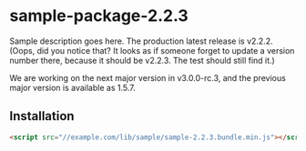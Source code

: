 # sample-package-2.2.3
Sample description goes here. The production latest release is v2.2.2. (Oops, did you notice that? It looks as if someone forget to update a version number there, because it should be v2.2.3. The test should still find it.)

We are working on the next major version in v3.0.0-rc.3, and the previous major version is available as 1.5.7.

## Installation

```html
<script src="//example.com/lib/sample/sample-2.2.3.bundle.min.js"></script>
```
